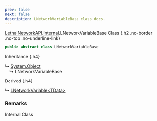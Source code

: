 ```yaml
---
prev: false
next: false
description: LNetworkVariableBase class docs.
---
```


[LethalNetworkAPI](/api/LethalNetworkAPI).[Internal](/api/LethalNetworkAPI.Internal).LNetworkVariableBase Class {.h2 .no-border .no-top .no-underline-link}

```csharp
public abstract class LNetworkVariableBase
```

Inheritance {.h4}

&rdsh; [System.Object](https://docs.microsoft.com/en-us/dotnet/api/System.Object) 
<br>&emsp;&rdsh; LNetworkVariableBase

Derived {.h4}

&rdsh; [LNetworkVariable&lt;TData&gt;](/api/LethalNetworkAPI.LNetworkVariable)

### Remarks
Internal Class